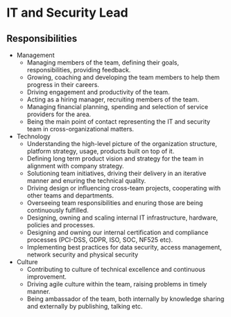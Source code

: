 # IT and Security Lead

## Responsibilities

- Management
  - Managing members of the team, defining their goals, responsibilities, providing feedback.
  - Growing, coaching and developing the team members to help them progress in their careers.
  - Driving engagement and productivity of the team.
  - Acting as a hiring manager, recruiting members of the team.
  - Managing financial planning, spending and selection of service providers for the area.
  - Being the main point of contact representing the IT and security team in cross-organizational matters.
- Technology
  - Understanding the high-level picture of the organization structure, platform strategy, usage, products built on top of it.
  - Defining long term product vision and strategy for the team in alignment with company strategy.
  - Solutioning team initiatives, driving their delivery in an iterative manner and enuring the technical quality.
  - Driving design or influencing cross-team projects, cooperating with other teams and departments.
  - Overseeing team responsibilities and enuring those are being continuously fulfilled.
  - Designing, owning and scaling internal IT infrastructure, hardware, policies and processes.
  - Designing and owning our internal certification and compliance processes (PCI-DSS, GDPR, ISO, SOC, NF525 etc).
  - Implementing best practices for data security, access management, network security and physical security
- Culture
  - Contributing to culture of technical excellence and continuous improvement.
  - Driving agile culture within the team, raising problems in timely manner.
  - Being ambassador of the team, both internally by knowledge sharing and externally by publishing, talking etc.
